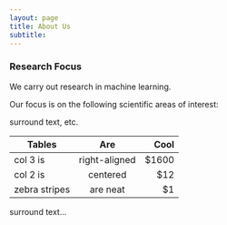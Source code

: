 ```yaml
---
layout: page
title: About Us
subtitle: 
---
```




### Research Focus

We carry out research in machine learning.

Our focus is on the following scientific areas of interest:

surround text, etc.

| Tables        | Are           | Cool  |
| ------------- |:-------------:| -----:|
| col 3 is      | right-aligned | $1600 |
| col 2 is      | centered      |   $12 |
| zebra stripes | are neat      |    $1 |

surround text...
